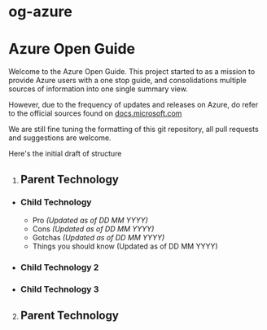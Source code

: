 # og-azure
Azure Open Guide
======

Welcome to the Azure Open Guide. This project started to as a mission to provide Azure users with a one stop guide, and consolidations multiple sources of information into one single summary view.

However, due to the frequency of updates and releases on Azure, do refer to the official sources found on [docs.microsoft.com](https://docs.microsoft.com)

We are still fine tuning the formatting of this git repository, all pull requests and suggestions are welcome.

Here's the initial draft of structure
1. ## Parent Technology
  * ### Child Technology
    * Pro *(Updated as of DD MM YYYY)*
    * Cons *(Updated as of DD MM YYYY)*
    * Gotchas *(Updated as of DD MM YYYY)*
    * Things you should know (Updated as of DD MM YYYY)
  * ### Child Technology 2
  * ### Child Technology 3
2. ## Parent Technology
